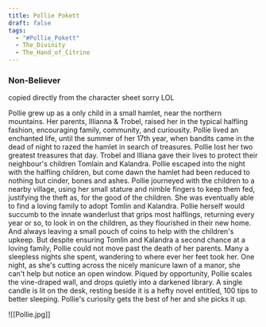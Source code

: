 ```yaml
---
title: Pollie Pokett
draft: false
tags:
  - "#Pollie_Pokett"
  - The_Divinity
  - The_Hand_of_Citrine
---
```

 
### Non-Believer

copied directly from the character sheet sorry LOL

Pollie grew up as a only child in a small hamlet, near the northern mountains. Her parents, Illianna & Trobel, raised her in the typical halfling fashion, encouraging family, community, and curiousity. Pollie lived an enchanted life, until the summer of her 17th year, when bandits came in the dead of night to razed the hamlet in search of treasures. Pollie lost her two greatest treasures that day. Trobel and Illiana gave their lives to protect their neighbour's children Tomlain and Kalandra. Pollie escaped into the night with the halfling children, but come dawn the hamlet had been reduced to nothing but cinder, bones and ashes. Pollie journeyed with the children to a nearby village, using her small stature and nimble fingers to keep them fed, justifying the theft as, for the good of the children. She was eventually able to find a loving family to adopt Tomlin and Kalandra. Pollie herself would succumb to the innate wanderlust that grips most halflings, returning every year or so, to look in on the children, as they flourished in their new home. And always leaving a small pouch of coins to help with the children's upkeep. But despite ensuring Tomlin and Kalandra a second chance at a loving family, Pollie could not move past the death of her parents. Many a sleepless nights she spent, wandering to where ever her feet took her. One night, as she's cutting across the nicely manicure lawn of a manor, she can't help but notice an open window. Piqued by opportunity, Pollie scales the vine-draped wall, and drops quietly into a darkened library. A single candle is lit on the desk, resting beside it is a hefty novel entitled, 100 tips to better sleeping. Pollie's curiosity gets the best of her and she picks it up.

![[Pollie.jpg]]